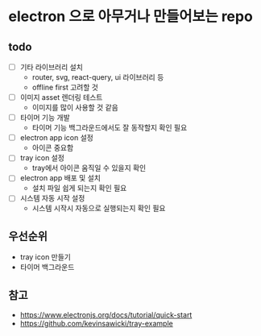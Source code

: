 # electron 으로 아무거나 만들어보는 repo

## todo

- [ ] 기타 라이브러리 설치
  - router, svg, react-query, ui 라이브러리 등
  - offline first 고려할 것
- [ ] 이미지 asset 렌더링 테스트
  - 이미지를 많이 사용할 것 같음
- [ ] 타이머 기능 개발
  - 타이머 기능 백그라운드에서도 잘 동작할지 확인 필요
- [ ] electron app icon 설정
  - 아이콘 중요함
- [ ] tray icon 설정
  - tray에서 아이콘 움직일 수 있을지 확인
- [ ] electron app 배포 및 설치
  - 설치 파일 쉽게 되는지 확인 필요
- [ ] 시스템 자동 시작 설정
  - 시스템 시작시 자동으로 실행되는지 확인 필요

## 우선순위

- tray icon 만들기
- 타이머 백그라운드

## 참고

- https://www.electronjs.org/docs/tutorial/quick-start
- https://github.com/kevinsawicki/tray-example
